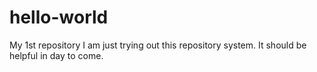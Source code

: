 # hello-world
My 1st repository
I am just trying out this repository system. It should be helpful in day to come.
